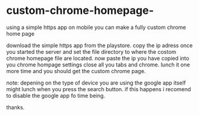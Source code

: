 # custom-chrome-homepage-
using a simple https app on mobile you can make a fully custom chrome home page 

download the simple https app from the playstore.
copy the ip adress once you started the server and set the file directory to where the costom chrome homepage file are located.
now paste the ip you have copied into you chrome hompage settings
close all you tabs and chrome.
lunch it one more time and you should get the custom chrome page.

note:
depening on the type of device you are using the google app itself might lunch when you press the search button.
if this happens i recomend to disable the google app fo time being.

thanks.
